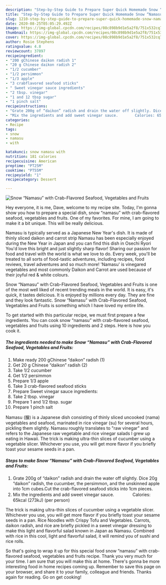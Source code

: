 ```yaml
---
description: "Step-by-Step Guide to Prepare Super Quick Homemade Snow “Namasu” with Crab-Flavored Seafood, Vegetables and Fruits"
title: "Step-by-Step Guide to Prepare Super Quick Homemade Snow “Namasu” with Crab-Flavored Seafood, Vegetables and Fruits"
slug: 1210-step-by-step-guide-to-prepare-super-quick-homemade-snow-namasu-with-crab-flavored-seafood-vegetables-and-fruits
date: 2020-08-25T05:05:29.492Z
image: https://img-global.cpcdn.com/recipes/08c898b9d1e5a2f8/751x532cq70/snow-namasu-with-crab-flavored-seafood-vegetables-and-fruits-recipe-main-photo.jpg
thumbnail: https://img-global.cpcdn.com/recipes/08c898b9d1e5a2f8/751x532cq70/snow-namasu-with-crab-flavored-seafood-vegetables-and-fruits-recipe-main-photo.jpg
cover: https://img-global.cpcdn.com/recipes/08c898b9d1e5a2f8/751x532cq70/snow-namasu-with-crab-flavored-seafood-vegetables-and-fruits-recipe-main-photo.jpg
author: Rosie Stephens
ratingvalue: 4.8
reviewcount: 37897
recipeingredient:
- "200 gChinese daikon radish 1"
- "20 g Chinese daikon radish 2"
- "1/2 cucumber"
- "1/2 persimmon"
- "1/3 apple"
- "3 crabflavored seafood sticks"
- " Sweet vinegar sauce ingredients"
- "2 tbsp. vinegar"
- "1 and 12 tbsp sugar"
- "1 pinch salt"
recipeinstructions:
- "Grate 200g of “daikon” radish and drain the water off slightly. Dice 20g “daikon” radish, the cucumber, the persimmon, and the unskinned apple into 1cm cubes.Cut the crab-flavored seafood sticks into 1cm pieces."
- "Mix the ingredients and add sweet vinegar sauce.　　　　 Calories: 65kcal (273kJ) (per person)"
categories:
- Recipe
tags:
- snow
- namasu
- with

katakunci: snow namasu with 
nutrition: 181 calories
recipecuisine: American
preptime: "PT25M"
cooktime: "PT55M"
recipeyield: "1"
recipecategory: Dessert

---
```



![Snow “Namasu” with Crab-Flavored Seafood, Vegetables and Fruits](https://img-global.cpcdn.com/recipes/08c898b9d1e5a2f8/751x532cq70/snow-namasu-with-crab-flavored-seafood-vegetables-and-fruits-recipe-main-photo.jpg)

Hey everyone, it is me, Dave, welcome to my recipe site. Today, I'm gonna show you how to prepare a special dish, snow “namasu” with crab-flavored seafood, vegetables and fruits. One of my favorites. For mine, I am going to make it a bit unique. This will be really delicious.

Namasu is typically served as a Japanese New Year&#39;s dish. It is made of thinly sliced daikon and carrot strip Namasu has been especially enjoyed during the New Year in Japan and you can find this dish in Osechi Ryori You&#39;d love this bright and just slightly sharp flavor! Sharing our passion for food and travel with the world is what we love to do. Every week, you&#39;ll be treated to all sorts of food-tastic adventures, including recipes, food reviews, travel adventures and so much more! &#39;Namasu&#39; is vinegared vegetables and most commonly Daikon and Carrot are used because of their joyful red &amp; white colours.

Snow “Namasu” with Crab-Flavored Seafood, Vegetables and Fruits is one of the most well liked of recent trending meals in the world. It is easy, it's quick, it tastes delicious. It is enjoyed by millions every day. They are fine and they look fantastic. Snow “Namasu” with Crab-Flavored Seafood, Vegetables and Fruits is something which I have loved my entire life.


To get started with this particular recipe, we must first prepare a few ingredients. You can cook snow “namasu” with crab-flavored seafood, vegetables and fruits using 10 ingredients and 2 steps. Here is how you cook it.

<!--inarticleads1-->

##### The ingredients needed to make Snow “Namasu” with Crab-Flavored Seafood, Vegetables and Fruits:

1. Make ready 200 gChinese “daikon” radish (1)
1. Get 20 g Chinese “daikon” radish (2)
1. Take 1/2 cucumber
1. Get 1/2 persimmon
1. Prepare 1/3 apple
1. Take 3 crab-flavored seafood sticks
1. Prepare  Sweet vinegar sauce ingredients:
1. Take 2 tbsp. vinegar
1. Prepare 1 and 1/2 tbsp. sugar
1. Prepare 1 pinch salt


Namasu (膾) is a Japanese dish consisting of thinly sliced uncooked (nama) vegetables and seafood, marinated in rice vinegar (su) for several hours, pickling them slightly. Namasu roughly translates to &#34;raw vinegar&#34; and refers to the Japanese raw vegetable and rice vinegar salads I grew up eating in Hawaii. The trick is making ultra-thin slices of cucumber using a vegetable slicer. Whichever you use, you will get more flavor if you briefly toast your sesame seeds in a pan. 

<!--inarticleads2-->

##### Steps to make Snow “Namasu” with Crab-Flavored Seafood, Vegetables and Fruits:

1. Grate 200g of “daikon” radish and drain the water off slightly. Dice 20g “daikon” radish, the cucumber, the persimmon, and the unskinned apple into 1cm cubes.Cut the crab-flavored seafood sticks into 1cm pieces.
1. Mix the ingredients and add sweet vinegar sauce.　　　　 Calories: 65kcal (273kJ) (per person)


The trick is making ultra-thin slices of cucumber using a vegetable slicer. Whichever you use, you will get more flavor if you briefly toast your sesame seeds in a pan. Rice Noodles with Crispy Tofu and Vegetables. Carrots, daikon radish, and rice are briefly pickled in a sweet vinegar dressing to make this light and flavorful salad known in Japan as Namasu. Combined with rice in this cool, light and flavorful salad, it will remind you of sushi and rice rolls. 

So that's going to wrap it up for this special food snow “namasu” with crab-flavored seafood, vegetables and fruits recipe. Thank you very much for your time. I am sure that you will make this at home. There's gonna be more interesting food in home recipes coming up. Remember to save this page on your browser, and share it to your family, colleague and friends. Thanks again for reading. Go on get cooking!

